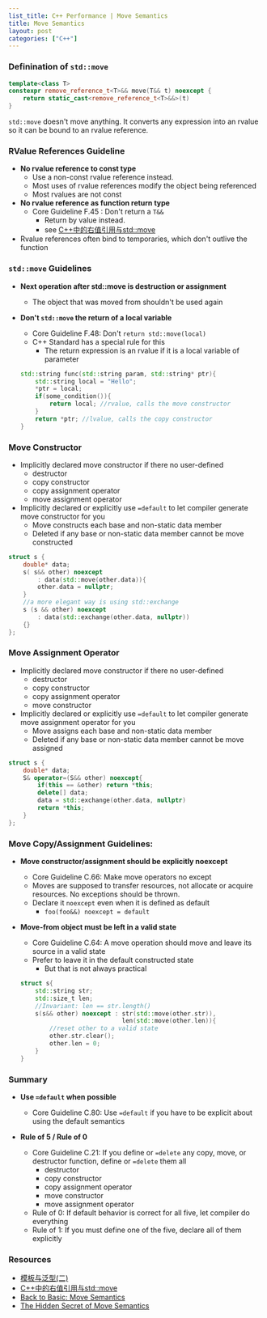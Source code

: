 ```yaml
---
list_title: C++ Performance | Move Semantics
title: Move Semantics
layout: post
categories: ["C++"]
---
```


### Definination of `std::move`

```cpp
template<class T>
constexpr remove_reference_t<T>&& move(T&& t) noexcept {
    return static_cast<remove_reference_t<T>&&>(t)
}
```

`std::move` doesn't move anything. It converts any expression into an rvalue so it can be bound to an rvalue reference.

### RValue References Guideline

- **No rvalue reference to const type**
    - Use a non-const rvalue reference instead.
    - Most uses of rvalue references modify the object being referenced
    - Most rvalues are not const
- **No rvalue reference as function return type**
    - Core Guideline F.45 : Don't return a `T&&`
        - Return by value instead.
        - see [C++中的右值引用与std::move]()
- Rvalue references often bind to temporaries, which don't outlive the function

### `std::move` Guidelines

- **Next operation after std::move is destruction or assignment**
    - The object that was moved from shouldn't be used again
- **Don't `std::move` the return of a local variable**
    -  Core Guideline F.48: Don't `return std::move(local)`
    - C++ Standard has a special rule for this
        - The return expression is an rvalue if it is a local variable of parameter

    ```cpp
    std::string func(std::string param, std::string* ptr){
        std::string local = "Hello";
        *ptr = local;
        if(some_condition()){
            return local; //rvalue, calls the move constructor
        }
        return *ptr; //lvalue, calls the copy constructor
    }
    ```

### Move Constructor

- Implicitly declared move constructor if there no user-defined 
    - destructor
    - copy constructor
    - copy assignment operator
    - move assignment operator
- Implicitly declared or explicitly use `=default` to let compiler generate move constructor for you
    - Move constructs each base and non-static data member
    - Deleted if any base or non-static data member cannot be move constructed

```cpp
struct s {
    double* data;
    s( s&& other) noexcept 
        : data(std::move(other.data)){
        other.data = nullptr;
    }
    //a more elegant way is using std::exchange
    s (s && other) noexcept
        : data(std::exchange(other.data, nullptr))
    {}
};
```

### Move Assignment Operator

- Implicitly declared move constructor if there no user-defined 
    - destructor
    - copy constructor
    - copy assignment operator
    - move constructor
- Implicitly declared or explicitly use `=default` to let compiler generate move assignment operator for you
    - Move assigns each base and non-static data member
    - Deleted if any base or non-static data member cannot be move assigned

```cpp
struct s {
    double* data;
    S& operator=(S&& other) noexcept{
        if(this == &other) return *this;
        delete[] data;
        data = std::exchange(other.data, nullptr)
        return *this;
    }
};
```

### Move Copy/Assignment Guidelines:

- **Move constructor/assignment should be explicitly noexcept**
    - Core Guideline C.66: Make move operators no except
    - Moves are supposed to transfer resources, not allocate or acquire resources. No exceptions should be thrown.
    - Declare it `noexcept` even when it is defined as default
        - `foo(foo&&) noexcept = default`
- **Move-from object must be left in a valid state**
    - Core Guideline C.64: A move operation should move and leave its source in a valid state
    - Prefer to leave it in the default constructed state
        - But that is not always practical

    ```cpp
    struct s{
        std::string str;
        std::size_t len;
        //Invariant: len == str.length()
        s(s&& other) noexcept : str(std::move(other.str)),
                                len(std::move(other.len)){
            //reset other to a valid state
            other.str.clear();
            other.len = 0;
        }
    }
    ```

### Summary

- **Use `=default` when possible**
    - Core Guideline C.80: Use `=default` if you have to be explicit about using the default semantics

- **Rule of 5 / Rule of 0**
    - Core Guideline C.21: If you define or `=delete` any copy, move, or destructor function, define or `=delete` them all
        - destructor
        - copy constructor
        - copy assignment operator
        - move constructor
        - move assignment operator
    - Rule of 0: If default behavior is correct for all five, let compiler do everything
    - Rule of 1: If you must define one of the five, declare all of them explicitly


### Resources

- [模板与泛型(二)](https://xta0.me/2009/09/20/Cpp-Basics-8.html)
- [C++中的右值引用与std::move](https://xta0.me/2017/03/10/cpp-rvalue-move.html)
- [Back to Basic: Move Semantics](https://www.youtube.com/watch?v=ZG59Bqo7qX4&t=1421s)
- [The Hidden Secret of Move Semantics](https://www.youtube.com/watch?v=TFMKjL38xAI)